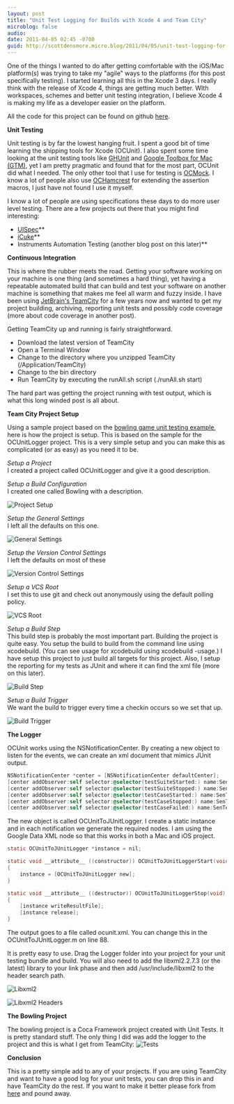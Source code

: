 ```yaml
---
layout: post
title: "Unit Test Logging for Builds with Xcode 4 and Team City"
microblog: false
audio:
date: 2011-04-05 02:45 -0700
guid: http://scottdensmore.micro.blog/2011/04/05/unit-test-logging-for-builds-with-xcode-4-and-team-city.html
---
```


One of the things I wanted to do after getting comfortable with the iOS/Mac platform(s) was trying to take my "agile" ways to the platforms (for this post specifically testing). I started learning all this in the Xcode 3 days. I really think with the release of Xcode 4, things are getting much better. WIth workspaces, schemes and better unit testing integration, I believe Xcode 4 is making my life as a developer easier on the platform.

All the code for this project can be found on github [here](https://github.com/scottdensmore/OCUnitLogger).

**Unit Testing**

Unit testing is by far the lowest hanging fruit. I spent a good bit of time learning the shipping tools for Xcode (OCUnit). I also spent some time looking at the unit testing tools like [GHUnit](https://github.com/gabriel/gh-unit) and [Google Toolbox for Mac (GTM)](http://code.google.com/p/google-toolbox-for-mac/), yet I am pretty pragmatic and found that for the most part, OCUnit did what I needed.  The only other tool that I use for testing is [OCMock](http://www.mulle-kybernetik.com/software/OCMock/). I know a lot of people also use [OCHamcrest](http://code.google.com/p/hamcrest/) for extending the assertion macros, I just have not found I use it myself.

I know a lot of people are using specifications these days to do more user level testing. There are a few projects out there that you might find interesting:

* [UISpec](http://code.google.com/p/uispec/)**
* [iCuke](https://github.com/unboxed/icuke)**
* Instruments Automation Testing (another blog post on this later)**

**Continuous Integration**

This is where the rubber meets the road. Getting your software working on your machine is one thing (and sometimes a hard thing), yet having a repeatable automated build that can build and test your software on another machine is something that makes me feel all warm and fuzzy inside. I have been using [JetBrain's TeamCity](http://www.jetbrains.com/teamcity/) for a few years now and wanted to get my project building, archiving, reporting unit tests and possibly code coverage (more about code coverage in another post).

Getting TeamCity up and running is fairly straightforward.

*   Download the latest version of TeamCity
*   Open a Terminal Window
*   Change to the directory where you unzipped TeamCity (/Application/TeamCity)
*   Change to the bin directory
*   Run TeamCity by executing the runAll.sh script (./runAll.sh start)

The hard part was getting the project running with test output, which is what this long winded post is all about.

**Team City Project Setup**

Using a sample project based on the [bowling game unit testing example](http://www.objectmentor.com/resources/articles/xpepisode.htm), here is how the project is setup. This is based on the sample for the OCUnitLogger project. This is a very simple setup and you can make this as complicated (or as easy) as you need it to be.

_Setup a Project_  
I created a project called OCUnitLogger and give it a good description.

_Setup a Build Configuration_  
I created one called Bowling with a description.

![Project Setup](/assets/img/project-setup.png "Project Setup.png")

_Setup the General Settings_  
I left all the defaults on this one.

![General Settings](/assets/img/general-settings.png "General Settings.png")

_Setup the Version Control Settings_  
I left the defaults on most of these

![Version Control Settings](/assets/img/version-control-settings.png "Version Control Settings.png")

_Setup a VCS Root_  
I set this to use git and check out anonymously using the default polling policy.

![VCS Root](/assets/img/vcs-root.png "VCS Root.png")

_Setup a Build Step_  
This build step is probably the most important part. Building the project is quite easy. You setup the build to build from the command line using xcodebuild. (You can see usage for xcodebuild using xcodebuild -usage.) I have setup this project to just build all targets for this project. Also, I setup the reporting for my tests as JUnit and where it can find the xml file (more on this later).

![Build Step](/assets/img/build-step.png "Build Step.png")

_Setup a Build Trigger_  
We want the build to trigger every time a checkin occurs so we set that up.

![Build Trigger](/assets/img/build-trigger.png "Build Trigger.png")

**The Logger**

OCUnit works using the NSNotificationCenter. By creating a new object to listen for the events, we can create an xml document that mimics JUnit output.

```objective-c
NSNotificationCenter *center = [NSNotificationCenter defaultCenter];
[center addObserver:self selector:@selector(testSuiteStarted:) name:SenTestSuiteDidStartNotification object:nil];
[center addObserver:self selector:@selector(testSuiteStopped:) name:SenTestSuiteDidStopNotification object:nil];
[center addObserver:self selector:@selector(testCaseStarted:) name:SenTestCaseDidStartNotification object:nil];
[center addObserver:self selector:@selector(testCaseStopped:) name:SenTestCaseDidStopNotification object:nil];
[center addObserver:self selector:@selector(testCaseFailed:) name:SenTestCaseDidFailNotification object:nil];
```

The new object is called OCUnitToJUnitLogger. I create a static instance and in each notification we generate the required nodes. I am using the Google Data XML node so that this works in both a Mac and iOS project.

```objective-c
static OCUnitToJUnitLogger *instance = nil;

static void __attribute__ ((constructor)) OCUnitToJUnitLoggerStart(void)
{
    instance = [OCUnitToJUnitLogger new];
}

static void __attribute__ ((destructor)) OCUnitToJUnitLoggerStop(void)
{
    [instance writeResultFile];
    [instance release];
}
```

The output goes to a file called ocunit.xml. You can change this in the OCUnitToJUnitLogger.m on line 88.

It is pretty easy to use. Drag the Logger folder into your project for your unit testing bundle and build. You will also need to add the libxml2.2.7.3 (or the latest) library to your link phase and then add /usr/include/libxml2 to the header search path.

![Libxml2](/assets/img/libxml2.png "libxml2.png")

![Libxml2 Headers](/assets/img/libxml2-headers.png "Libxml2 Headers.png")

**The Bowling Project**

The bowling project is a Coca Framework project created with Unit Tests. It is pretty standard stuff. The only thing I did was add the logger to the project  and this is what I get from TeamCity:
![Tests](/assets/img/tests.png "Tests.png")  

**Conclusion**

This is a pretty simple add to any of your projects. If you are using TeamCity and want to have a good log for your unit tests, you can drop this in and have TeamCity do the rest. If you want to make it better please fork from [here](https://github.com/scottdensmore/OCUnitLogger) and pound away.